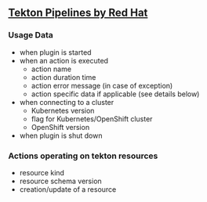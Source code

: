 ## [Tekton Pipelines by Red Hat](https://github.com/redhat-developer/intellij-tekton)

### Usage Data

* when plugin is started
* when an action is executed
    * action name
    * action duration time
    * action error message (in case of exception)
    * action specific data if applicable (see details below)
* when connecting to a cluster
  * Kubernetes version
  * flag for Kubernetes/OpenShift cluster
  * OpenShift version
* when plugin is shut down

### Actions operating on tekton resources
* resource kind
* resource schema version
* creation/update of a resource
